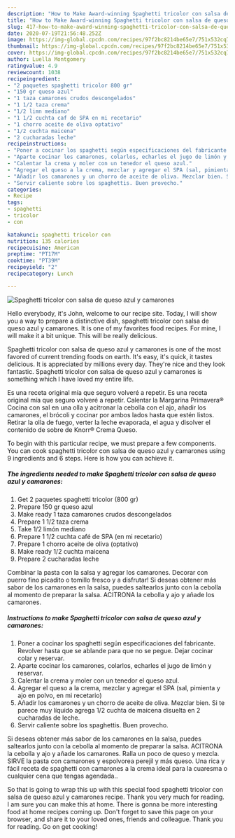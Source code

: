 ```yaml
---
description: "How to Make Award-winning Spaghetti tricolor con salsa de queso azul y camarones"
title: "How to Make Award-winning Spaghetti tricolor con salsa de queso azul y camarones"
slug: 417-how-to-make-award-winning-spaghetti-tricolor-con-salsa-de-queso-azul-y-camarones
date: 2020-07-19T21:56:48.252Z
image: https://img-global.cpcdn.com/recipes/97f2bc8214be65e7/751x532cq70/spaghetti-tricolor-con-salsa-de-queso-azul-y-camarones-foto-principal.jpg
thumbnail: https://img-global.cpcdn.com/recipes/97f2bc8214be65e7/751x532cq70/spaghetti-tricolor-con-salsa-de-queso-azul-y-camarones-foto-principal.jpg
cover: https://img-global.cpcdn.com/recipes/97f2bc8214be65e7/751x532cq70/spaghetti-tricolor-con-salsa-de-queso-azul-y-camarones-foto-principal.jpg
author: Luella Montgomery
ratingvalue: 4.9
reviewcount: 1038
recipeingredient:
- "2 paquetes spaghetti tricolor 800 gr"
- "150 gr queso azul"
- "1 taza camarones crudos descongelados"
- "1 1/2 taza crema"
- "1/2 limn mediano"
- "1 1/2 cuchta caf de SPA en mi recetario"
- "1 chorro aceite de oliva optativo"
- "1/2 cuchta maicena"
- "2 cucharadas leche"
recipeinstructions:
- "Poner a cocinar los spaghetti según especificaciones del fabricante. Revolver hasta que se ablande para que no se pegue. Dejar cocinar colar y reservar."
- "Aparte cocinar los camarones, colarlos, echarles el jugo de limón y reservar."
- "Calentar la crema y moler con un tenedor el queso azul."
- "Agregar el queso a la crema, mezclar y agregar el SPA (sal, pimienta y ajo en polvo, en mi recetario)"
- "Añadir los camarones y un chorro de aceite de oliva. Mezclar bien. Si te parece muy líquido agrega 1/2 cuchta de maicena disuelta en 2 cucharadas de leche."
- "Servir caliente sobre los spaghettis. Buen provecho."
categories:
- Recipe
tags:
- spaghetti
- tricolor
- con

katakunci: spaghetti tricolor con 
nutrition: 135 calories
recipecuisine: American
preptime: "PT17M"
cooktime: "PT39M"
recipeyield: "2"
recipecategory: Lunch

---
```



![Spaghetti tricolor con salsa de queso azul y camarones](https://img-global.cpcdn.com/recipes/97f2bc8214be65e7/751x532cq70/spaghetti-tricolor-con-salsa-de-queso-azul-y-camarones-foto-principal.jpg)

Hello everybody, it's John, welcome to our recipe site. Today, I will show you a way to prepare a distinctive dish, spaghetti tricolor con salsa de queso azul y camarones. It is one of my favorites food recipes. For mine, I will make it a bit unique. This will be really delicious.

Spaghetti tricolor con salsa de queso azul y camarones is one of the most favored of current trending foods on earth. It's easy, it's quick, it tastes delicious. It is appreciated by millions every day. They're nice and they look fantastic. Spaghetti tricolor con salsa de queso azul y camarones is something which I have loved my entire life.

Es una receta original mía que seguro volveré a repetir. Es una receta original mía que seguro volveré a repetir. Calentar la Margarina Primavera® Cocina con sal en una olla y acitronar la cebolla con el ajo, añadir los camarones, el brócoli y cocinar por ambos lados hasta que estén listos. Retirar la olla de fuego, verter la leche evaporada, el agua y disolver el contenido de sobre de Knorr® Crema Queso.


To begin with this particular recipe, we must prepare a few components. You can cook spaghetti tricolor con salsa de queso azul y camarones using 9 ingredients and 6 steps. Here is how you can achieve it.

<!--inarticleads1-->

##### The ingredients needed to make Spaghetti tricolor con salsa de queso azul y camarones:

1. Get 2 paquetes spaghetti tricolor (800 gr)
1. Prepare 150 gr queso azul
1. Make ready 1 taza camarones crudos descongelados
1. Prepare 1 1/2 taza crema
1. Take 1/2 limón mediano
1. Prepare 1 1/2 cuchta café de SPA (en mi recetario)
1. Prepare 1 chorro aceite de oliva (optativo)
1. Make ready 1/2 cuchta maicena
1. Prepare 2 cucharadas leche


Combinar la pasta con la salsa y agregar los camarones. Decorar con puerro fino picadito o tomillo fresco y a disfrutar! Si deseas obtener más sabor de los camarones en la salsa, puedes saltearlos junto con la cebolla al momento de preparar la salsa. ACITRONA la cebolla y ajo y añade los camarones. 

<!--inarticleads2-->

##### Instructions to make Spaghetti tricolor con salsa de queso azul y camarones:

1. Poner a cocinar los spaghetti según especificaciones del fabricante. Revolver hasta que se ablande para que no se pegue. Dejar cocinar colar y reservar.
1. Aparte cocinar los camarones, colarlos, echarles el jugo de limón y reservar.
1. Calentar la crema y moler con un tenedor el queso azul.
1. Agregar el queso a la crema, mezclar y agregar el SPA (sal, pimienta y ajo en polvo, en mi recetario)
1. Añadir los camarones y un chorro de aceite de oliva. Mezclar bien. Si te parece muy líquido agrega 1/2 cuchta de maicena disuelta en 2 cucharadas de leche.
1. Servir caliente sobre los spaghettis. Buen provecho.


Si deseas obtener más sabor de los camarones en la salsa, puedes saltearlos junto con la cebolla al momento de preparar la salsa. ACITRONA la cebolla y ajo y añade los camarones. Ralla un poco de queso y mezcla. SIRVE la pasta con camarones y espolvorea perejil y más queso. Una rica y fácil receta de spaghetti con camarones a la crema ideal para la cuaresma o cualquier cena que tengas agendada.. 

So that is going to wrap this up with this special food spaghetti tricolor con salsa de queso azul y camarones recipe. Thank you very much for reading. I am sure you can make this at home. There is gonna be more interesting food at home recipes coming up. Don't forget to save this page on your browser, and share it to your loved ones, friends and colleague. Thank you for reading. Go on get cooking!
